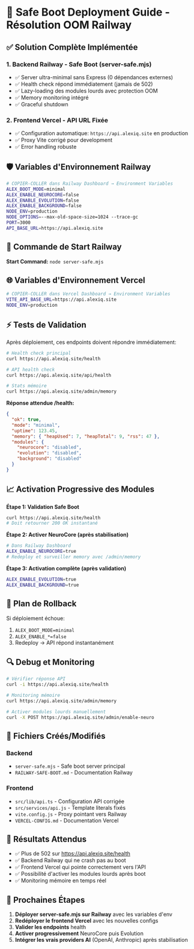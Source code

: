 # 🚀 Safe Boot Deployment Guide - Résolution OOM Railway

## ✅ Solution Complète Implémentée

### 1. Backend Railway - Safe Boot (server-safe.mjs)
- ✅ Server ultra-minimal sans Express (0 dépendances externes)
- ✅ Health check répond immédiatement (jamais de 502)
- ✅ Lazy-loading des modules lourds avec protection OOM
- ✅ Memory monitoring intégré
- ✅ Graceful shutdown

### 2. Frontend Vercel - API URL Fixée
- ✅ Configuration automatique: `https://api.alexiq.site` en production
- ✅ Proxy Vite corrigé pour development
- ✅ Error handling robuste

## 🛡️ Variables d'Environnement Railway

```bash
# COPIER-COLLER dans Railway Dashboard → Environment Variables
ALEX_BOOT_MODE=minimal
ALEX_ENABLE_NEUROCORE=false
ALEX_ENABLE_EVOLUTION=false  
ALEX_ENABLE_BACKGROUND=false
NODE_ENV=production
NODE_OPTIONS=--max-old-space-size=1024 --trace-gc
PORT=3000
API_BASE_URL=https://api.alexiq.site
```

## 🔧 Commande de Start Railway

**Start Command:** `node server-safe.mjs`

## 🌐 Variables d'Environnement Vercel

```bash
# COPIER-COLLER dans Vercel Dashboard → Environment Variables
VITE_API_BASE_URL=https://api.alexiq.site
NODE_ENV=production
```

## ⚡ Tests de Validation

Après déploiement, ces endpoints doivent répondre immédiatement:

```bash
# Health check principal
curl https://api.alexiq.site/health

# API health check  
curl https://api.alexiq.site/api/health

# Stats mémoire
curl https://api.alexiq.site/admin/memory
```

**Réponse attendue /health:**
```json
{
  "ok": true,
  "mode": "minimal",
  "uptime": 123.45,
  "memory": { "heapUsed": 7, "heapTotal": 9, "rss": 47 },
  "modules": {
    "neurocore": "disabled",
    "evolution": "disabled", 
    "background": "disabled"
  }
}
```

## 📈 Activation Progressive des Modules

**Étape 1: Validation Safe Boot**
```bash
curl https://api.alexiq.site/health
# Doit retourner 200 OK instantané
```

**Étape 2: Activer NeuroCore (après stabilisation)**
```bash
# Dans Railway Dashboard
ALEX_ENABLE_NEUROCORE=true
# Redeploy et surveiller memory avec /admin/memory
```

**Étape 3: Activation complète (après validation)**
```bash
ALEX_ENABLE_EVOLUTION=true
ALEX_ENABLE_BACKGROUND=true
```

## 🚨 Plan de Rollback

Si déploiement échoue:
1. `ALEX_BOOT_MODE=minimal`
2. `ALEX_ENABLE_*=false`  
3. Redeploy → API répond instantanément

## 🔍 Debug et Monitoring

```bash
# Vérifier réponse API
curl -i https://api.alexiq.site/health

# Monitoring mémoire
curl https://api.alexiq.site/admin/memory

# Activer modules lourds manuellement
curl -X POST https://api.alexiq.site/admin/enable-neuro
```

## 📁 Fichiers Créés/Modifiés

### Backend
- `server-safe.mjs` - Safe boot server principal
- `RAILWAY-SAFE-BOOT.md` - Documentation Railway

### Frontend  
- `src/lib/api.ts` - Configuration API corrigée
- `src/services/api.js` - Template literals fixés
- `vite.config.js` - Proxy pointant vers Railway
- `VERCEL-CONFIG.md` - Documentation Vercel

## 🎯 Résultats Attendus

- ✅ Plus de 502 sur https://api.alexiq.site/health
- ✅ Backend Railway qui ne crash pas au boot
- ✅ Frontend Vercel qui pointe correctement vers l'API
- ✅ Possibilité d'activer les modules lourds après boot
- ✅ Monitoring mémoire en temps réel

## 🚀 Prochaines Étapes

1. **Déployer server-safe.mjs sur Railway** avec les variables d'env
2. **Redéployer le frontend Vercel** avec les nouvelles configs
3. **Valider les endpoints** health
4. **Activer progressivement** NeuroCore puis Evolution
5. **Intégrer les vrais providers AI** (OpenAI, Anthropic) après stabilisation
